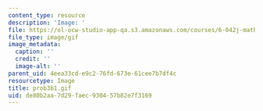 ```yaml
---
content_type: resource
description: 'Image: '
file: https://ol-ocw-studio-app-qa.s3.amazonaws.com/courses/6-042j-mathematics-for-computer-science-spring-2015/de80b2aa7d29faec930457b82e7f3169_prob3b1.gif
file_type: image/gif
image_metadata:
  caption: ''
  credit: ''
  image-alt: ''
parent_uid: 4eea33cd-e9c2-76fd-673e-61cee7b7df4c
resourcetype: Image
title: prob3b1.gif
uid: de80b2aa-7d29-faec-9304-57b82e7f3169
---
```

